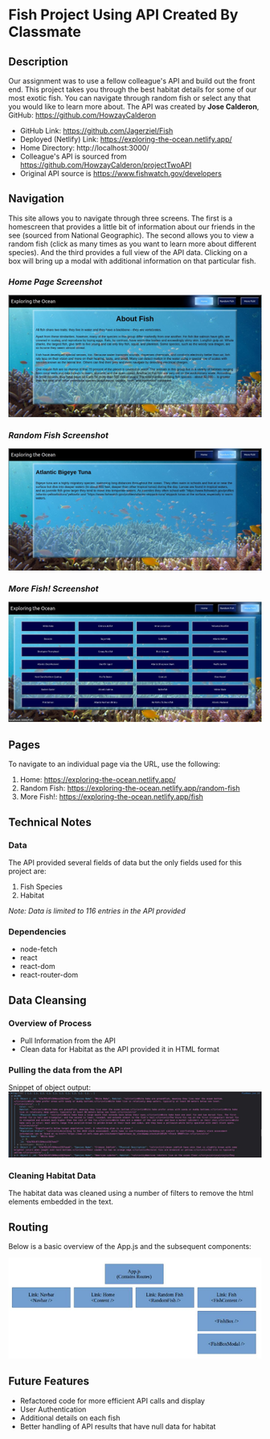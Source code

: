 # Fish Project Using API Created By Classmate

## Description

Our assignment was to use a fellow colleague's API and build out the front end.  This project takes you through the best habitat details for some of our most exotic fish.  You can navigate through random fish or select any that you would like to learn more about.  The API was created by **Jose Calderon**, GitHub: https://github.com/HowzayCalderon

- GitHub Link: https://github.com/Jagerziel/Fish
- Deployed (Netlify) Link: https://exploring-the-ocean.netlify.app/
- Home Directory: http://localhost:3000/
- Colleague's API is sourced from https://github.com/HowzayCalderon/projectTwoAPI
- Original API source is https://www.fishwatch.gov/developers

## Navigation

This site allows you to navigate through three screens.  The first is a homescreen that provides a little bit of information about our friends in the see (sourced from National Geographic).  The second allows you to view a random fish (click as many times as you want to learn more about different species).  And the third provides a full view of the API data.  Clicking on a box will bring up a modal with additional information on that particular fish.

### ***Home Page Screenshot***

![Home Page](./public/Images/RM_Img1.jpg)

### ***Random Fish Screenshot***

![Random Fish](./public/Images/RM_Img2.jpg)

### ***More Fish! Screenshot***

![More Fish!](./public/Images/RM_Img3.jpg)

## Pages

To navigate to an individual page via the URL, use the following:
1) Home:  https://exploring-the-ocean.netlify.app/
2) Random Fish: https://exploring-the-ocean.netlify.app/random-fish
3) More Fish!: https://exploring-the-ocean.netlify.app/fish

## Technical Notes

### Data

The API provided several fields of data but the only fields used for this project are:
1) Fish Species
2) Habitat

*Note: Data is limited to 116 entries in the API provided*

### Dependencies

- node-fetch
- react 
- react-dom
- react-router-dom

## Data Cleansing

### Overview of Process

- Pull Information from the API
- Clean data for Habitat as the API provided it in HTML format

### Pulling the data from the API

Snippet of object output:
![All Data](./public/Images/RM_Img4.jpg)

### Cleaning Habitat Data
The habitat data was cleaned using a number of filters to remove the html elements embedded in the text.  

## Routing
Below is a basic overview of the App.js and the subsequent components:

![All Data](./public/Images/RM_Img5.jpg)

## Future Features
- Refactored code for more efficient API calls and display
- User Authentication
- Additional details on each fish
- Better handling of API results that have null data for habitat

